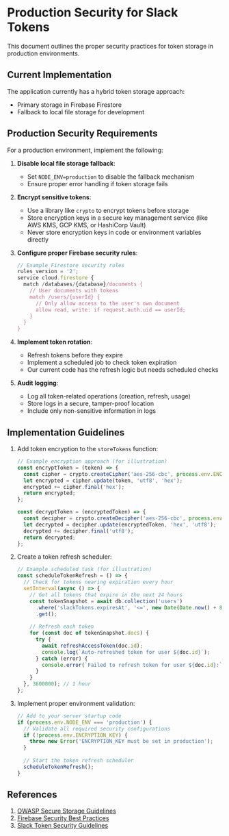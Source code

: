 # Production Security for Slack Tokens

This document outlines the proper security practices for token storage in production environments.

## Current Implementation

The application currently has a hybrid token storage approach:
- Primary storage in Firebase Firestore
- Fallback to local file storage for development

## Production Security Requirements

For a production environment, implement the following:

1. **Disable local file storage fallback**:
   - Set `NODE_ENV=production` to disable the fallback mechanism
   - Ensure proper error handling if token storage fails

2. **Encrypt sensitive tokens**:
   - Use a library like `crypto` to encrypt tokens before storage
   - Store encryption keys in a secure key management service (like AWS KMS, GCP KMS, or HashiCorp Vault)
   - Never store encryption keys in code or environment variables directly

3. **Configure proper Firebase security rules**:
   ```javascript
   // Example Firestore security rules
   rules_version = '2';
   service cloud.firestore {
     match /databases/{database}/documents {
       // User documents with tokens
       match /users/{userId} {
         // Only allow access to the user's own document
         allow read, write: if request.auth.uid == userId;
       }
     }
   }
   ```

4. **Implement token rotation**:
   - Refresh tokens before they expire
   - Implement a scheduled job to check token expiration
   - Our current code has the refresh logic but needs scheduled checks

5. **Audit logging**:
   - Log all token-related operations (creation, refresh, usage)
   - Store logs in a secure, tamper-proof location
   - Include only non-sensitive information in logs

## Implementation Guidelines

1. Add token encryption to the `storeTokens` function:
   ```javascript
   // Example encryption approach (for illustration)
   const encryptToken = (token) => {
     const cipher = crypto.createCipher('aes-256-cbc', process.env.ENCRYPTION_KEY);
     let encrypted = cipher.update(token, 'utf8', 'hex');
     encrypted += cipher.final('hex');
     return encrypted;
   };
   
   const decryptToken = (encryptedToken) => {
     const decipher = crypto.createDecipher('aes-256-cbc', process.env.ENCRYPTION_KEY);
     let decrypted = decipher.update(encryptedToken, 'hex', 'utf8');
     decrypted += decipher.final('utf8');
     return decrypted;
   };
   ```

2. Create a token refresh scheduler:
   ```javascript
   // Example scheduled task (for illustration)
   const scheduleTokenRefresh = () => {
     // Check for tokens nearing expiration every hour
     setInterval(async () => {
       // Get all tokens that expire in the next 24 hours
       const tokenSnapshot = await db.collection('users')
         .where('slackTokens.expiresAt', '<=', new Date(Date.now() + 86400000))
         .get();
       
       // Refresh each token
       for (const doc of tokenSnapshot.docs) {
         try {
           await refreshAccessToken(doc.id);
           console.log(`Auto-refreshed token for user ${doc.id}`);
         } catch (error) {
           console.error(`Failed to refresh token for user ${doc.id}:`, error);
         }
       }
     }, 3600000); // 1 hour
   };
   ```

3. Implement proper environment validation:
   ```javascript
   // Add to your server startup code
   if (process.env.NODE_ENV === 'production') {
     // Validate all required security configurations
     if (!process.env.ENCRYPTION_KEY) {
       throw new Error('ENCRYPTION_KEY must be set in production');
     }
     
     // Start the token refresh scheduler
     scheduleTokenRefresh();
   }
   ```

## References

1. [OWASP Secure Storage Guidelines](https://owasp.org/www-project-cheat-sheets/cheatsheets/Cryptographic_Storage_Cheat_Sheet.html)
2. [Firebase Security Best Practices](https://firebase.google.com/docs/rules/basics)
3. [Slack Token Security Guidelines](https://api.slack.com/authentication/best-practices)
